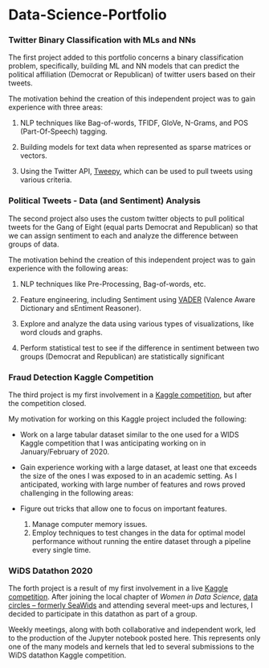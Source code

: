 # Data-Science-Portfolio

### Twitter Binary Classification with MLs and NNs

The first project added to this portfolio concerns a binary classification problem, specifically, building ML and NN models that can predict the political affiliation (Democrat or Republican) of twitter users based on their tweets.

The motivation behind the creation of this independent project was to gain experience with three areas: 

1.	NLP techniques like Bag-of-words, TFIDF, GloVe, N-Grams, and POS (Part-Of-Speech) tagging.

2.	Building models for text data when represented as sparse matrices or vectors. 

3.	Using the Twitter API, [Tweepy](https://www.tweepy.org/), which can be used to pull tweets using various criteria.

### Political Tweets - Data (and Sentiment) Analysis

The second project also uses the custom twitter objects to pull political tweets for the Gang of Eight (equal parts Democrat and Republican) so that we can assign sentiment to each and analyze the difference between groups of data.

The motivation behind the creation of this independent project was to gain experience with the following areas:

1.	NLP techniques like Pre-Processing, Bag-of-words, etc.

2.	Feature engineering, including Sentiment using [VADER](https://github.com/cjhutto/vaderSentiment) (Valence Aware Dictionary and sEntiment Reasoner).

3.	Explore and analyze the data using various types of visualizations, like word clouds and graphs.

4.	Perform statistical test to see if the difference in sentiment between two groups (Democrat and Republican) are statistically significant

### Fraud Detection Kaggle Competition 

The third project is my first involvement in a [Kaggle competition](https://www.kaggle.com/c/ieee-fraud-detection), but after the competition closed. 

My motivation for working on this Kaggle project included the following:

* Work on a large tabular dataset similar to the one used for a WIDS Kaggle competition that I was anticipating working on in January/February of 2020.

* Gain experience working with a large dataset, at least one that exceeds the size of the ones I was exposed to in an academic setting. As I anticipated, working with large number of features and rows proved challenging in the following areas:

* Figure out tricks that allow one to focus on important features.
  1.	Manage computer memory issues.
  2.	Employ techniques to test changes in the data for optimal model performance without running the entire dataset through a pipeline every single time.

### WiDS Datathon 2020 

The forth project is a result of my first involvement in a live [Kaggle competition](https://www.kaggle.com/c/widsdatathon2020/data).  After joining the local chapter of *Women in Data Science*, [data circles – formerly SeaWids]( https://datacircles.org/) and attending several meet-ups and lectures, I decided to participate in this datathon as part of a group. 

Weekly meetings, along with both collaborative and independent work, led to the production of the Jupyter notebook posted here. This represents only one of the many models and kernels that led to several submissions to the WiDS datathon Kaggle competition. 
